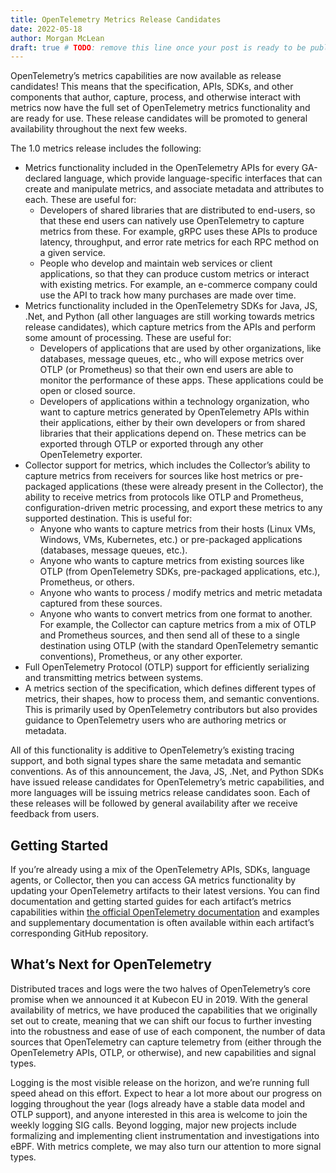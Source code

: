 ```yaml
---
title: OpenTelemetry Metrics Release Candidates
date: 2022-05-18
author: Morgan McLean
draft: true # TODO: remove this line once your post is ready to be published
---
```


OpenTelemetry’s metrics capabilities are now available as release candidates! This means that the specification, APIs, SDKs, and other components that author, capture, process, and otherwise interact with metrics now have the full set of OpenTelemetry metrics functionality and are ready for use. These release candidates will be promoted to general availability throughout the next few weeks.

The 1.0 metrics release includes the following:

- Metrics functionality included in the OpenTelemetry APIs for every GA-declared language, which provide language-specific interfaces that can create and manipulate metrics, and associate metadata and attributes to each. These are useful for:
    - Developers of shared libraries that are distributed to end-users, so that these end users can natively use OpenTelemetry to capture metrics from these. For example, gRPC uses these APIs to produce latency, throughput, and error rate metrics for each RPC method on a given service.
    - People who develop and maintain web services or client applications, so that they can produce custom metrics or interact with existing metrics. For example, an e-commerce company could use the API to track how many purchases are made over time.
- Metrics functionality included in the OpenTelemetry SDKs for Java, JS, .Net, and Python (all other languages are still working towards metrics release candidates), which capture metrics from the APIs and perform some amount of processing. These are useful for:
    - Developers of applications that are used by other organizations, like databases, message queues, etc., who will expose metrics over OTLP (or Prometheus) so that their own end users are able to monitor the performance of these apps. These applications could be open or closed source.
    - Developers of applications within a technology organization, who want to capture metrics generated by OpenTelemetry APIs within their applications, either by their own developers or from shared libraries that their applications depend on. These metrics can be exported through OTLP or exported through any other OpenTelemetry exporter.
- Collector support for metrics, which includes the Collector’s ability to capture metrics from receivers for sources like host metrics or pre-packaged applications (these were already present in the Collector), the ability to receive metrics from protocols like OTLP and Prometheus, configuration-driven metric processing, and export these metrics to any supported destination. This is useful for:
    - Anyone who wants to capture metrics from their hosts (Linux VMs, Windows, VMs, Kubernetes, etc.) or pre-packaged applications (databases, message queues, etc.).
    - Anyone who wants to capture metrics from existing sources like OTLP (from OpenTelemetry SDKs, pre-packaged applications, etc.), Prometheus, or others.
    - Anyone who wants to process / modify metrics and metric metadata captured from these sources.
    - Anyone who wants to convert metrics from one format to another. For example, the Collector can capture metrics from a mix of OTLP and Prometheus sources, and then send all of these to a single destination using OTLP (with the standard OpenTelemetry semantic conventions), Prometheus, or any other exporter.
- Full OpenTelemetry Protocol (OTLP) support for efficiently serializing and transmitting metrics between systems.
- A metrics section of the specification, which defines different types of metrics, their shapes, how to process them, and semantic conventions. This is primarily used by OpenTelemetry contributors but also provides guidance to OpenTelemetry users who are authoring metrics or metadata.

All of this functionality is additive to OpenTelemetry’s existing tracing support, and both signal types share the same metadata and semantic conventions. As of this announcement, the Java, JS, .Net, and Python SDKs have issued release candidates for OpenTelemetry’s metric capabilities, and more languages will be issuing metrics release candidates soon. Each of these releases will be followed by general availability after we receive feedback from users.

## Getting Started
If you’re already using a mix of the OpenTelemetry APIs, SDKs, language agents, or Collector, then you can access GA metrics functionality by updating your OpenTelemetry artifacts to their latest versions. You can find documentation and getting started guides for each artifact’s metrics capabilities within [the official OpenTelemetry documentation](../../../docs) and examples and supplementary documentation is often available within each artifact’s corresponding GitHub repository.

## What’s Next for OpenTelemetry
Distributed traces and logs were the two halves of OpenTelemetry’s core promise when we announced it at Kubecon EU in 2019. With the general availability of metrics, we have produced the capabilities that we originally set out to create, meaning that we can shift our focus to further investing into the robustness and ease of use of each component, the number of data sources that OpenTelemetry can capture telemetry from (either through the OpenTelemetry APIs, OTLP, or otherwise), and new capabilities and signal types.

Logging is the most visible release on the horizon, and we’re running full speed ahead on this effort. Expect to hear a lot more about our progress on logging throughout the year (logs already have a stable data model and OTLP support), and anyone interested in this area is welcome to join the weekly logging SIG calls. Beyond logging, major new projects include formalizing and implementing client instrumentation and investigations into eBPF. With metrics complete, we may also turn our attention to more signal types.

